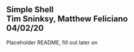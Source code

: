 **Simple Shell**\
Tim Sninksy, Matthew Feliciano\
04/02/20
---
Placeholder README, fill out later on
